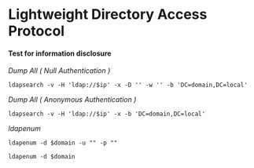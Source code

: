 # Lightweight Directory Access Protocol

#### Test for information disclosure

_Dump All ( Null Authentication )_

```
ldapsearch -v -H 'ldap://$ip' -x -D '' -w '' -b 'DC=domain,DC=local'
```

_Dump All ( Anonymous Authentication )_

```
ldapsearch -v -H 'ldap://$ip' -x -b 'DC=domain,DC=local'
```

_ldapenum_

```
ldapenum -d $domain -u "" -p ""
```

```
ldapenum -d $domain
```
